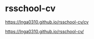 # rsschool-cv




https://Inga0310.github.io/rsschool-cv/cv


https://Inga0310.github.io/rsschool-cv/



